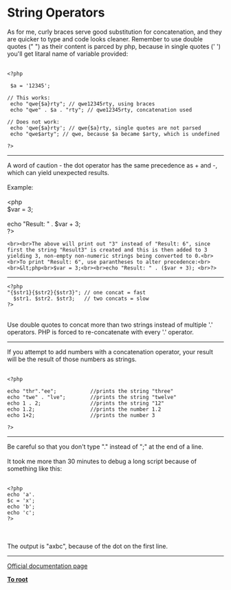 # String Operators



As for me, curly braces serve good substitution for concatenation, and they are quicker to type and code looks cleaner. Remember to use double quotes (" ") as their content is parced by php, because in single quotes (&apos; &apos;) you&apos;ll get litaral name of variable provided:<br><br>

```
<?php

 $a = '12345';

// This works:
 echo "qwe{$a}rty"; // qwe12345rty, using braces
 echo "qwe" . $a . "rty"; // qwe12345rty, concatenation used

// Does not work:
 echo 'qwe{$a}rty'; // qwe{$a}rty, single quotes are not parsed
 echo "qwe$arty"; // qwe, because $a became $arty, which is undefined

?>
```
  

---

A word of caution - the dot operator has the same precedence as + and -, which can yield unexpected results. <br><br>Example:<br><br>&lt;php<br>$var = 3;<br><br>echo "Result: " . $var + 3;<br>?>
```
<br><br>The above will print out "3" instead of "Result: 6", since first the string "Result3" is created and this is then added to 3 yielding 3, non-empty non-numeric strings being converted to 0.<br><br>To print "Result: 6", use parantheses to alter precedence:<br><br>&lt;php<br>$var = 3;<br><br>echo "Result: " . ($var + 3); <br>?>
```
  

---



```
<?php 
"{$str1}{$str2}{$str3}"; // one concat = fast
  $str1. $str2. $str3;   // two concats = slow
?>
```
<br>Use double quotes to concat more than two strings instead of multiple &apos;.&apos; operators.  PHP is forced to re-concatenate with every &apos;.&apos; operator.  

---

If you attempt to add numbers with a concatenation operator, your result will be the result of those numbers as strings.<br><br>

```
<?php

echo "thr"."ee";           //prints the string "three"
echo "twe" . "lve";        //prints the string "twelve"
echo 1 . 2;                //prints the string "12"
echo 1.2;                  //prints the number 1.2
echo 1+2;                  //prints the number 3

?>
```
  

---

Be careful so that you don&apos;t type "." instead of ";" at the end of a line.<br><br>It took me more than 30 minutes to debug a long script because of something like this:<br><br>

```
<?php
echo 'a'.
$c = 'x';
echo 'b';
echo 'c';
?>
```
<br><br>The output is "axbc", because of the dot on the first line.  

---

[Official documentation page](https://www.php.net/manual/en/language.operators.string.php)

**[To root](/README.md)**